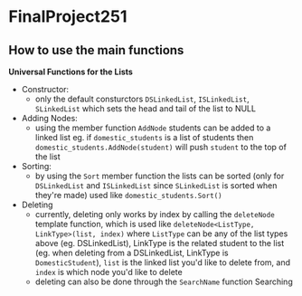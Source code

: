 # FinalProject251

## How to use the main functions

**Universal Functions for the Lists**

- Constructor:
  - only the default consturctors `DSLinkedList`, `ISLinkedList`, `SLinkedList` which sets the head and tail of the list to NULL
- Adding Nodes: 
  - using the member function `AddNode` students can be added to a linked list eg. if `domestic_students` is a 
  list of students then `domestic_students.AddNode(student)` will push `student` to the top of the list
- Sorting:
  - by using the `Sort` member function the lists can be sorted (only for `DSLinkedList` and `ISLinkedList` since `SLinkedList` is sorted when they're made)  used like `domestic_students.Sort()`
- Deleting
  - currently, deleting only works by index by calling the `deleteNode` template function, which is used like
    `deleteNode<ListType, LinkType>(list, index)` where `ListType` can be any of the list types above (eg.            DSLinkedList), LinkType is the related student to the list (eg. when deleting from a DSLinkedList, LinkType is    `DomesticStudent`), `list` is the linked list you'd like to delete from, and `index` is which node you'd like      to delete
  - deleting can also be done through the `SearchName` function
Searching
  


